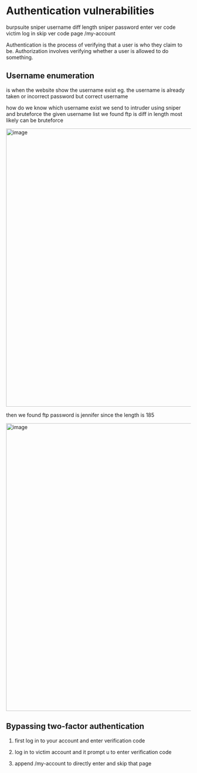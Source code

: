 # Authentication vulnerabilities

burpsuite sniper username diff length sniper password enter ver code victim log in skip ver code page /my-account


Authentication is the process of verifying that a user is who they claim to be. Authorization involves verifying whether a user is allowed to do something.

## Username enumeration

is when the website show the username exist eg. the username is already taken or incorrect password but correct username

how do we know which username exist we send to intruder using sniper and bruteforce the given username list we found ftp is diff in length most likely can be bruteforce

<img width="1064" height="756" alt="image" src="https://github.com/user-attachments/assets/1d7f5ca3-0c97-4413-97a3-fcc1b954c462" />

then we found ftp password is jennifer since the length is 185

<img width="869" height="782" alt="image" src="https://github.com/user-attachments/assets/c8983018-aa51-4d2c-90e2-efc8e0f28215" />

## Bypassing two-factor authentication

1. first log in to your account and enter verification code

2. log in to victim account and it prompt u to enter verification code

3. append /my-account to directly enter and skip that page
